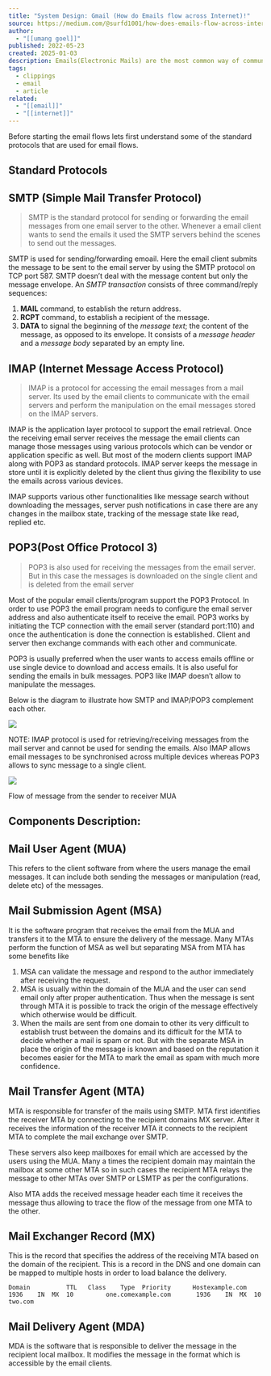 ```yaml
---
title: "System Design: Gmail (How do Emails flow across Internet)!"
source: https://medium.com/@surfd1001/how-does-emails-flow-across-internet-4975ad927747
author:
  - "[[umang goel]]"
published: 2022-05-23
created: 2025-01-03
description: Emails(Electronic Mails) are the most common way of communication which is fast, cheap and easily accessible. In this article we will discuss on how the email communication flow works and what all…
tags:
  - clippings
  - email
  - article
related:
  - "[[email]]"
  - "[[internet]]"
---
```

Before starting the email flows lets first understand some of the standard protocols that are used for email flows.

## Standard Protocols

## SMTP (**Simple Mail Transfer Protocol**)

> SMTP is the standard protocol for sending or forwarding the email messages from one email server to the other. Whenever a email client wants to send the emails it used the SMTP servers behind the scenes to send out the messages.

SMTP is used for sending/forwarding emoail. Here the email client submits the message to be sent to the email server by using the SMTP protocol on TCP port 587. SMTP doesn’t deal with the message content but only the message envelope. An *SMTP transaction* consists of three command/reply sequences:

1. **MAIL** command, to establish the return address.
2. **RCPT** command, to establish a recipient of the message.
3. **DATA** to signal the beginning of the *message text*; the content of the message, as opposed to its envelope. It consists of a *message header* and a *message body* separated by an empty line.

## IMAP (**Internet Message Access Protocol**)

> IMAP is a protocol for accessing the email messages from a mail server. Its used by the email clients to communicate with the email servers and perform the manipulation on the email messages stored on the IMAP servers.

IMAP is the application layer protocol to support the email retrieval. Once the receiving email server receives the message the email clients can manage those messages using various protocols which can be vendor or application specific as well. But most of the modern clients support IMAP along with POP3 as standard protocols. IMAP server keeps the message in store until it is explicitly deleted by the client thus giving the flexibility to use the emails across various devices.

IMAP supports various other functionalities like message search without downloading the messages, server push notifications in case there are any changes in the mailbox state, tracking of the message state like read, replied etc.

## POP3(**Post Office Protocol 3**)

> POP3 is also used for receiving the messages from the email server. But in this case the messages is downloaded on the single client and is deleted from the email server

Most of the popular email clients/program support the POP3 Protocol. In order to use POP3 the email program needs to configure the email server address and also authenticate itself to receive the email. POP3 works by initiating the TCP connection with the email server (standard port:110) and once the authentication is done the connection is established. Client and server then exchange commands with each other and communicate.

POP3 is usually preferred when the user wants to access emails offline or use single device to download and access emails. It is also useful for sending the emails in bulk messages. POP3 like IMAP doesn’t allow to manipulate the messages.

Below is the diagram to illustrate how SMTP and IMAP/POP3 complement each other.

![](https://miro.medium.com/v2/resize:fit:700/1*yBEeeTCGYoutVdAl1q-rmg.png)

NOTE: IMAP protocol is used for retrieving/receiving messages from the mail server and cannot be used for sending the emails. Also IMAP allows email messages to be synchronised across multiple devices whereas POP3 allows to sync message to a single client.

![](https://miro.medium.com/v2/resize:fit:700/1*9GHdb2FaCGS5aLlVyQUWyw.png)

Flow of message from the sender to receiver MUA

## Components Description:

## **Mail User Agent (MUA)**

This refers to the client software from where the users manage the email messages. It can include both sending the messages or manipulation (read, delete etc) of the messages.

## **Mail Submission Agent (MSA)**

It is the software program that receives the email from the MUA and transfers it to the MTA to ensure the delivery of the message. Many MTAs perform the function of MSA as well but separating MSA from MTA has some benefits like

1. MSA can validate the message and respond to the author immediately after receiving the request.
2. MSA is usually within the domain of the MUA and the user can send email only after proper authentication. Thus when the message is sent through MTA it is possible to track the origin of the message effectively which otherwise would be difficult.
3. When the mails are sent from one domain to other its very difficult to establish trust between the domains and its difficult for the MTA to decide whether a mail is spam or not. But with the separate MSA in place the origin of the message is known and based on the reputation it becomes easier for the MTA to mark the email as spam with much more confidence.

## **Mail Transfer Agent (MTA)**

MTA is responsible for transfer of the mails using SMTP. MTA first identifies the receiver MTA by connecting to the recipient domains MX server. After it receives the information of the receiver MTA it connects to the recipient MTA to complete the mail exchange over SMTP.

These servers also keep mailboxes for email which are accessed by the users using the MUA. Many a times the recipient domain may maintain the mailbox at some other MTA so in such cases the recipient MTA relays the message to other MTAs over SMTP or LSMTP as per the configurations.

Also MTA adds the received message header each time it receives the message thus allowing to trace the flow of the message from one MTA to the other.

## **Mail Exchanger Record (MX)**

This is the record that specifies the address of the receiving MTA based on the domain of the recipient. This is a record in the DNS and one domain can be mapped to multiple hosts in order to load balance the delivery.

```
Domain			TTL   Class    Type  Priority      Hostexample.com		1936	IN	MX	10         one.comexample.com		1936	IN	MX	10         two.com
```

## **Mail Delivery Agent (MDA)**

MDA is the software that is responsible to deliver the message in the recipient local mailbox. It modifies the message in the format which is accessible by the email clients.